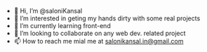 - 👋 Hi, I’m @saloniKansal
- 👀 I’m interested in geting my hands dirty with some real projects
- 🌱 I’m currently learning front-end
- 💞️ I’m looking to collaborate on any web dev. related project
- 📫 How to reach me mial me at salonikansal.in@gmail.com

<!---
saloniKansal/saloniKansal is a ✨ special ✨ repository because its `README.md` (this file) appears on your GitHub profile.
You can click the Preview link to take a look at your changes.
--->
